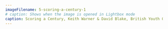 ```yaml
---
imageFilename: 5-scoring-a-century-1
# caption: Shows when the image is opened in Lightbox mode
caption: Scoring a Century, Keith Warner & David Blake, British Youth Opera
---
```

